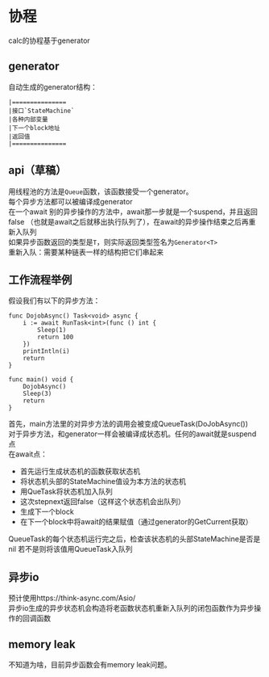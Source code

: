 # 协程
calc的协程基于generator  

## generator
自动生成的generator结构：  
```
|===============
|接口`StateMachine`
|各种内部变量      
|下一个block地址    
|返回值             
|===============

```

## api（草稿）
用线程池的方法是`Queue`函数，该函数接受一个generator。  
每个异步方法都可以被编译成generator  
在一个await 别的异步操作的方法中，await那一步就是一个suspend，并且返回false
（也就是await之后就移出执行队列了），在await的异步操作结束之后再重新入队列  
如果异步函数返回的类型是`T`，则实际返回类型签名为`Generator<T>`  
重新入队：需要某种链表一样的结构把它们串起来  

## 工作流程举例
假设我们有以下的异步方法：  
```calc
func DojobAsync() Task<void> async {
    i := await RunTask<int>(func () int {
        Sleep(1)
        return 100
    })
    printIntln(i)
    return
}

func main() void {
    DojobAsync()
    Sleep(3)
    return
}

```
首先，main方法里的对异步方法的调用会被变成QueueTask(DoJobAsync())  
对于异步方法，和generator一样会被编译成状态机。任何的await就是suspend点  
在await点：
- 首先运行生成状态机的函数获取状态机
- 将状态机头部的StateMachine值设为本方法的状态机
- 用QueTask将状态机加入队列
- 这次stepnext返回false（这样这个状态机会出队列）
- 生成下一个block
- 在下一个block中将await的结果赋值（通过generator的GetCurrent获取）

QueueTask的每个状态机运行完之后，检查该状态机的头部StateMachine是否是nil
若不是则将该值用QueueTask入队列  


## 异步io
预计使用https://think-async.com/Asio/  
异步io生成的异步状态机会构造将老函数状态机重新入队列的闭包函数作为异步操作的回调函数


## memory leak

不知道为啥，目前异步函数会有memory leak问题。
